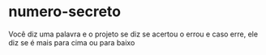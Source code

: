 # numero-secreto
Você diz uma palavra e o projeto se diz se acertou o errou e caso erre, ele diz se é mais para cima ou para baixo
